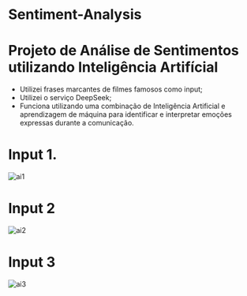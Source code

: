 # Sentiment-Analysis

# Projeto de Análise de Sentimentos utilizando Inteligência Artifícial
- Utilizei frases marcantes de filmes famosos como input;
- Utilizei o serviço DeepSeek;
- Funciona utilizando uma combinação de Inteligência Artificial e aprendizagem de máquina para identificar e interpretar emoções expressas durante a comunicação.


# Input 1.

![ai1](https://github.com/user-attachments/assets/83962858-bb7e-46dc-b17e-60f60c978996)

# Input 2

![ai2](https://github.com/user-attachments/assets/0a0b2a82-75a7-4349-9969-21d274c1bff2)

# Input 3

![ai3](https://github.com/user-attachments/assets/448a3571-2f98-448d-bfe3-7f950f8ac176)
